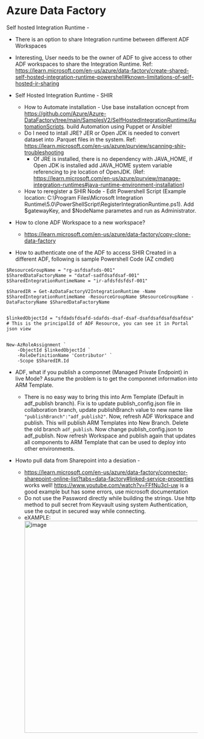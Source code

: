 Azure Data Factory
===================

Self hosted Integration Runtime -
* There is an option to share Integration runtime between different ADF Workspaces
* Interesting, User needs to be the owner of ADF to give access to other ADF workspaces to share the Integration Runtime. Ref: https://learn.microsoft.com/en-us/azure/data-factory/create-shared-self-hosted-integration-runtime-powershell#known-limitations-of-self-hosted-ir-sharing 
* Self Hosted Integration Runtime - SHIR
  * How to Automate installation - Use base installation ocncept from https://github.com/Azure/Azure-DataFactory/tree/main/SamplesV2/SelfHostedIntegrationRuntime/AutomationScripts. build Automation using Puppet or Ansible!
  * Do I need to intall JRE? JER or Open JDK is needed to convert dataset into .Parquet files in the system. Ref:  https://learn.microsoft.com/en-us/azure/purview/scanning-shir-troubleshooting
    * Of JRE is installed, there is no dependency with JAVA_HOME, if Open JDK is installed add JAVA_HOME system variable referencing to jre location of OpenJDK. (Ref: https://learn.microsoft.com/en-us/azure/purview/manage-integration-runtimes#java-runtime-environment-installation)
  * How to reregister a SHIR Node - Edit Powershell Script (Example location: C:\Program Files\Microsoft Integration Runtime\5.0\PowerShellScript\RegisterIntegrationRuntime.ps1). Add $gatewayKey, and $NodeName parametes and run as Administrator.


* How to clone ADF Workspace to a new workspace?
  * https://learn.microsoft.com/en-us/azure/data-factory/copy-clone-data-factory 


* How to authenticate one of the ADF to access SHIR Created in a different ADF, following is sample Powershell Code (AZ cmdlet)
```
$ResourceGroupName = "rg-asfdsafsds-001"
$SharedDataFactoryName = "dataf-sadfdsafdsaf-001"
$SharedIntegrationRuntimeName = "ir-afdsfdsfdsf-001"

$SharedIR = Get-AzDataFactoryV2IntegrationRuntime -Name $SharedIntegrationRuntimeName -ResourceGroupName $ResourceGroupName -DataFactoryName $SharedDataFactoryName


$linkedObjectId = "sfdadsfdsafd-sdafds-dsaf-dsaf-dsafdsafdsafdsafdsa"   # This is the principalId of ADF Resource, you can see it in Portal json view 


New-AzRoleAssignment `
    -ObjectId $linkedObjectId `
    -RoleDefinitionName 'Contributor' `
    -Scope $SharedIR.Id
```


* ADF, what if you publish a componnet (Managed Private Endpoint) in live Mode? Assume the problem is to get the componnet information into ARM Template.
  * There is no easy way to bring this into Arm Template (Default in adf_publish branch). Fix is to update publish_config.json file in collaboration branch, update publishBranch value to new name like `"publishBranch":"adf_publish2"`. Now, refresh ADF Workspace and publish. This will publish ARM Templates into New Branch. Delete the old branch `adf_publish`. Now change publish_config.json to adf_publish. Now refresh Workspace and publish again that updates all components to ARM Template that can be used to deploy into other environments.


 * Howto pull data from Sharepoint into a desiation -
   * https://learn.microsoft.com/en-us/azure/data-factory/connector-sharepoint-online-list?tabs=data-factory#linked-service-properties works well! https://www.youtube.com/watch?v=FFfNu3cI-uw is a good example but has some errors, use microsoft documentation
   * Do not use the Password directly while building the strings. Use http method to pull secret from Keyvault using system Authentication, use the output in secured way while connecting.
   * eXAMPLE: <img width="714" height="557" alt="image" src="https://github.com/user-attachments/assets/b61998c8-89b7-42ee-a80e-6538cb519b84" />

